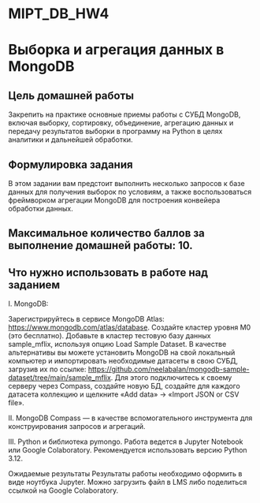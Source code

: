 # MIPT_DB_HW4
# Выборка и агрегация данных в MongoDB

## Цель домашней работы
Закрепить на практике основные приемы работы с СУБД MongoDB, включая выборку, сортировку, объединение, агрегацию данных и передачу результатов выборки в программу на Python в целях аналитики и дальнейшей обработки.

## Формулировка задания
В этом задании вам предстоит выполнить несколько запросов к базе данных для получения выборок по условиям, а также воспользоваться фреймворком агрегации MongoDB для построения конвейера обработки данных.

## Максимальное количество баллов за выполнение домашней работы: 10.

## Что нужно использовать в работе над заданием
I. MongoDB:

Зарегистрируйтесь в сервисе MongoDB Atlas: https://www.mongodb.com/atlas/database.
Создайте кластер уровня M0 (это бесплатно).
Добавьте в кластер тестовую базу данных sample_mflix, используя опцию Load Sample Dataset.
В качестве альтернативы вы можете установить MongoDB на свой локальный компьютер и импортировать необходимые датасеты в свою СУБД, загрузив их по ссылке: https://github.com/neelabalan/mongodb-sample-dataset/tree/main/sample_mflix. Для этого подключитесь к своему серверу через Compass, создайте новую БД, создайте для каждого датасета коллекцию и щелкните «Add data» → «Import JSON or CSV file».

II. MongoDB Compass — в качестве вспомогательного инструмента для конструирования запросов и агрегаций.

III. Python и библиотека pymongo. Работа ведется в Jupyter Notebook или Google Colaboratory. Рекомендуется использовать версию Python 3.12.

Ожидаемые результаты
Результаты работы необходимо оформить в виде ноутбука Jupyter. Можно загрузить файл в LMS либо поделиться ссылкой на Google Colaboratory.
